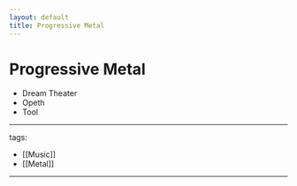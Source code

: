 ```yaml
---
layout: default
title: Progressive Metal
---
```


# Progressive Metal

* Dream Theater
* Opeth
* Tool


---
tags:
  - [[Music]]
  - [[Metal]]

---

